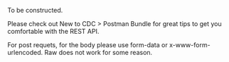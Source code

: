 To be constructed.

Please check out New to CDC > Postman Bundle for great tips to get you comfortable with the REST API.

For post requets, for the body please use form-data or x-www-form-urlencoded. Raw does not work for some reason.
